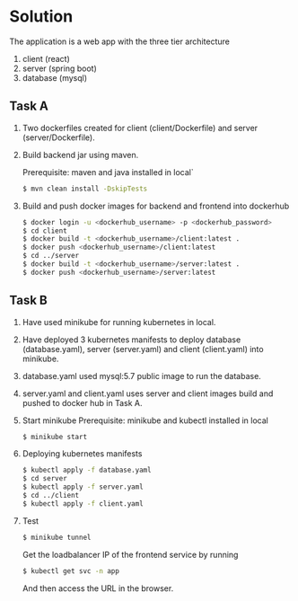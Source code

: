# Solution

The application is a web app with the three tier architecture

  1. client (react)
  2. server (spring boot)
  3. database (mysql)

## Task A

1. Two dockerfiles created for client (client/Dockerfile) and server (server/Dockerfile).
2. Build backend jar using maven.

    Prerequisite: maven and java installed in local`

    ```bash
    $ mvn clean install -DskipTests
    ```
3. Build and push docker images for backend and frontend into dockerhub

    ```bash
    $ docker login -u <dockerhub_username> -p <dockerhub_password>
    $ cd client
    $ docker build -t <dockerhub_username>/client:latest .
    $ docker push <dockerhub_username>/client:latest
    $ cd ../server
    $ docker build -t <dockerhub_username>/server:latest .
    $ docker push <dockerhub_username>/server:latest
    ```

## Task B

1. Have used minikube for running kubernetes in local.
2. Have deployed 3 kubernetes manifests to deploy database (database.yaml), server (server.yaml) and client (client.yaml) into minikube.
3. database.yaml used mysql:5.7 public image to run the database.
4. server.yaml and client.yaml uses server and client images build and pushed to docker hub in Task A.
5. Start minikube
    Prerequisite: minikube and kubectl installed in local

    ```bash
    $ minikube start
    ```

6. Deploying kubernetes manifests

    ```bash
    $ kubectl apply -f database.yaml
    $ cd server
    $ kubectl apply -f server.yaml
    $ cd ../client
    $ kubectl apply -f client.yaml
    ```
7. Test

    ```bash
    $ minikube tunnel
    ```

    Get the loadbalancer IP of the frontend service by running

    ```bash
    $ kubectl get svc -n app
    ```

    And then access the URL in the browser.
